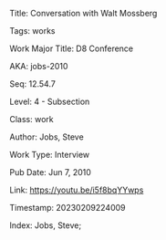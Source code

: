Title:  Conversation with Walt Mossberg

Tags:   works

Work Major Title: D8 Conference

AKA:    jobs-2010

Seq:    12.54.7

Level:  4 - Subsection

Class:  work

Author: Jobs, Steve

Work Type: Interview

Pub Date: Jun 7, 2010

Link:   https://youtu.be/i5f8bqYYwps

Timestamp: 20230209224009

Index:  Jobs, Steve; 
